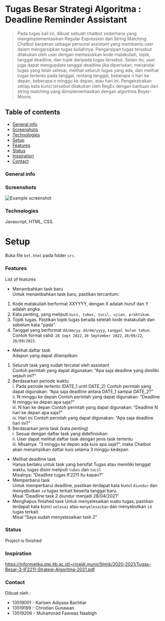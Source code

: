 # Tugas Besar Strategi Algoritma : Deadline Reminder Assistant 
> Pada tugas kali ini, dibuat sebuah chatbot sederhana yang mengimplementasikan Regular Expression dan String Matching. Chatbot berperan sebagai personal assistant yang membantu user dalam mengarsipkan tugas kuliahnya. Pengarsipan tugas tersebut dilakukan oleh user dengan memasukkan kode matakuliah, topik, tanggal deadline, dan topik daripada tugas tersebut. Selain itu, user juga dapat mengupdate tanggal deadline jika diperlukan, menandai tugas yang telah selesai, melihat seluruh tugas yang ada, dan melihat tugas tertentu pada tanggal, rentang tanggal, beberapa n hari ke depan, beberapa n minggu ke depan, atau hari ini. Pengekstrakan setiap kata kunci tersebut dilakukan oleh RegEx dengan bantuan dari string matching yang diimplementasikan dengan algortima Boyer-Moore.

## Table of contents
* [General info](#general-info)
* [Screenshots](#screenshots)
* [Technologies](#technologies)
* [Setup](#setup)
* [Features](#features)
* [Status](#status)
* [Inspiration](#inspiration)
* [Contact](#contact)

### General info
> 

### Screenshots
![Example screenshot]()

### Technologies
Javascript, HTML, CSS.

# Setup
Buka file ```bot.html``` pada folder ```src```.


### Features
List of features 
* Menambahkan task baru<br>
Untuk menambahkan task baru, pastikan tercantum:<br>
1. Kode matakuliah berformat XXYYYY, dengan X adalah huruf dan Y adalah angka.
2. Kata penting, yang meliputi ```kuis, tubes, tucil, ujian, praktikum```.
3. Topik tugas. Pastikan topik tugas berada setelah kode matakuliah dan sebelum kata "pada".
4. Tanggal yang berformat ```dd/mm/yy```. ```dd/mm/yyyy```, ```tanggal bulan tahun```. Contoh format valid: ```28 Sept 2022```, ```28 September 2022```, ```28/09/22```, ```28/09/2022```.
* Melihat daftar task<br>
Adapun yang dapat ditampilkan:<br>
1. Seluruh task yang sudah tercatat oleh assistant<br>
Contoh perintah yang dapat digunakan: “Apa saja deadline yang dimiliki sejauh ini?” <br>
2. Berdasarkan periode waktu <br>
i. Pada periode tertentu (DATE_1 until DATE_2) Contoh perintah yang dapat digunakan: “Apa saja deadline antara DATE_1 sampai DATE_2?” <br>
ii. N minggu ke depan Contoh perintah yang dapat digunakan: “Deadline N minggu ke depan apa saja?” <br>
iii. N hari ke depan Contoh perintah yang dapat digunakan: “Deadline N hari ke depan apa saja?”<br>
iv. Hari ini Contoh perintah yang dapat digunakan: “Apa saja deadline hari ini?”<br>
 3. Berdasarkan jenis task (kata penting) <br>
i. Sesuai dengan daftar task yang didefinisikan <br>
ii. User dapat melihat daftar task dengan jenis task tertentu <br>
iii. Misalnya: “3 minggu ke depan ada kuis apa saja?”, maka Chatbot akan menampilkan daftar kuis selama 3 minggu kedepan<br>
* Melihat deadline task<br>
 Hanya berlaku untuk task yang bersifat Tugas atau memiliki tenggat waktu, tugas disini meliputi ```tubes``` dan ```tucil```<br>
Misalnya: “Deadline tugas IF2211 itu kapan?”
* Memperbarui task<br>
Untuk memperbarui deadline, pastikan terdapat kata kunci ```diundur``` dan menyebutkan ```id``` tugas terkait beserta tanggal baru.<br>
Misal “Deadline task 2 diundur menjadi 28/04/2021”
* Menghapus finished task
Untuk menyelesaikan suatu tugas, pastikan terdapat kata kunci ```selesai``` atau ```menyelesaikan``` dan menyebutkan ```id``` tugas terkait.<br>
Misal “Saya sudah menyelesaikan task 2”
### Status
Project is finished

### Inspiration
https://informatika.stei.itb.ac.id/~rinaldi.munir/Stmik/2020-2021/Tugas-Besar-3-IF2211-Strategi-Algoritma-2021.pdf 

### Contact
Dibuat oleh :
 - 13519001 - Karlsen Adiyasa Bachtiar
 - 13519199 - Christian Gunawan
 - 13519206 - Muhammad Fawwaz Naabigh

